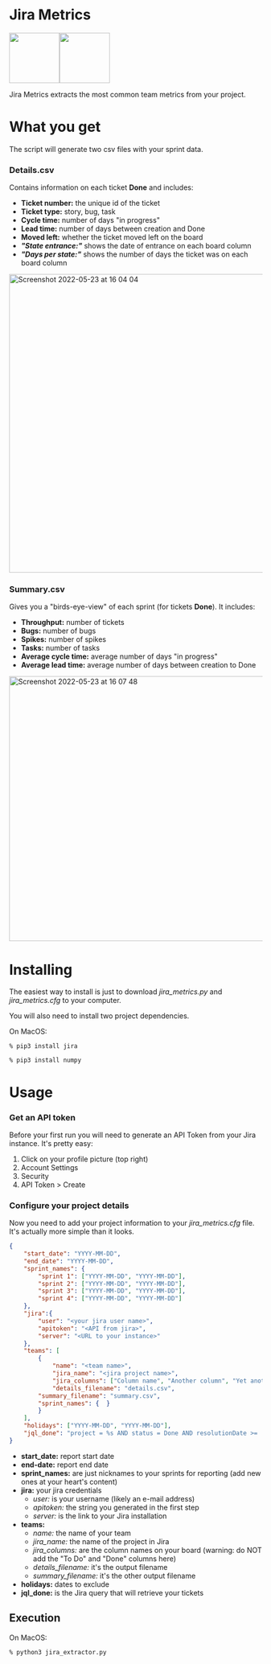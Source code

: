 # Jira Metrics
<img src="https://user-images.githubusercontent.com/76520153/169852552-0eb9ab05-aff2-4d6c-ad09-3adcd1c1f541.png" width="100" /><img src="https://user-images.githubusercontent.com/76520153/169852578-4d4aacfd-dbab-4985-b46d-544c9d128762.png" width="100" />


Jira Metrics extracts the most common team metrics from your project.

# What you get
The script will generate two csv files with your sprint data.

### Details.csv
Contains information on each ticket **Done** and includes:

- **Ticket number:** the unique id of the ticket
- **Ticket type:** story, bug, task
- **Cycle time:** number of days "in progress"
- **Lead time:** number of days between creation and Done
- **Moved left:** whether the ticket moved left on the board
- **_"State entrance:"_** shows the date of entrance on each board column
- **_"Days per state:"_** shows the number of days the ticket was on each board column 

<img width="594" alt="Screenshot 2022-05-23 at 16 04 04" src="https://user-images.githubusercontent.com/76520153/169840793-08114787-2316-43fe-9139-5f5bc89c799f.png">

### Summary.csv
Gives you a "birds-eye-view" of each sprint (for tickets **Done**). It includes:

- **Throughput:** number of tickets 
- **Bugs:** number of bugs
- **Spikes:** number of spikes
- **Tasks:** number of tasks
- **Average cycle time:** average number of days "in progress"
- **Average lead time:** average number of days between creation to Done

<img width="527" alt="Screenshot 2022-05-23 at 16 07 48" src="https://user-images.githubusercontent.com/76520153/169840851-00caf71f-2ccc-4453-9138-ce4542e5eb4a.png">

# Installing

The easiest way to install is just to download _jira_metrics.py_ and _jira_metrics.cfg_ to your computer.  

You will also need to install two project dependencies. 

On MacOS:

```% pip3 install jira ```

```% pip3 install numpy ```

# Usage

### Get an API token

Before your first run you will need to generate an API Token from your Jira instance. It's pretty easy:

1. Click on your profile picture (top right)
2. Account Settings
3. Security
4. API Token > Create

### Configure your project details

Now you need to add your project information to your _jira_metrics.cfg_ file. It's actually more simple than it looks.

```json
{
	"start_date": "YYYY-MM-DD",
	"end_date": "YYYY-MM-DD",
	"sprint_names": {
	    "sprint 1": ["YYYY-MM-DD", "YYYY-MM-DD"],
	    "sprint 2": ["YYYY-MM-DD", "YYYY-MM-DD"],
	    "sprint 3": ["YYYY-MM-DD", "YYYY-MM-DD"],
	    "sprint 4": ["YYYY-MM-DD", "YYYY-MM-DD"]
	},
	"jira":{
		"user": "<your jira user name>",
		"apitoken": "<API from jira>",
		"server": "<URL to your instance>"
	},
	"teams": [
		{
	        "name": "<team name>",
	        "jira_name": "<jira project name>",
	        "jira_columns": ["Column name", "Another column", "Yet another column"],
	        "details_filename": "details.csv",
		"summary_filename": "summary.csv",
		"sprint_names": {  }
		}
	],
	"holidays": ["YYYY-MM-DD", "YYYY-MM-DD"],
	"jql_done": "project = %s AND status = Done AND resolutionDate >= '%s' AND resolutionDate <= '%s'"
}
```
- **start_date:** report start date
- **end-date:** report end date
- **sprint_names:** are just nicknames to your sprints for reporting (add new ones at your heart's content)
- **jira:** your jira credentials
	- _user:_ is your username (likely an e-mail address)
	- _apitoken:_ the string you generated in the first step
	- _server:_ is the link to your Jira installation 
- **teams:** 
	- _name:_ the name of your team
	- _jira_name:_ the name of the project in Jira
	- _jira_columns:_ are the column names on your board (warning: do NOT add the "To Do" and "Done" columns here)
	- _details_filename:_ it's the output filename
	- _summary_filename:_ it's the other output filename
- **holidays:** dates to exclude
- **jql_done:** is the Jira query that will retrieve your tickets

## Execution

On MacOS:

```% python3 jira_extractor.py ```



